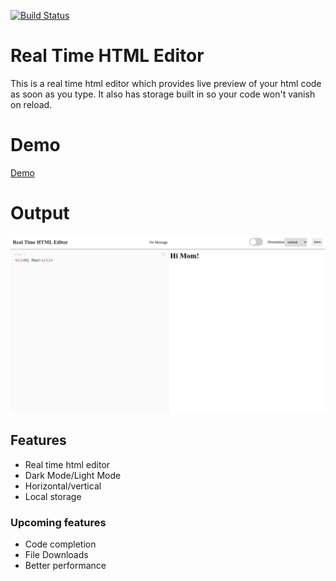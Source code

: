 [![Build Status](https://app.travis-ci.com/sabine33/Real-Time-HTML-Editor.svg?branch=main)](https://app.travis-ci.com/sabine33/Real-Time-HTML-Editor)

# Real Time HTML Editor 

This is a real time html editor which provides live preview of your html code as soon as you type. It also has storage built in so your code won't vanish on reload.

# Demo
[Demo](https://webhtmleditor.netlify.app/)

# Output
![Demo!](/demo.png "Demo")

## Features
* Real time html editor
* Dark Mode/Light Mode
* Horizontal/vertical
* Local storage

### Upcoming features
* Code completion
* File Downloads
* Better performance

